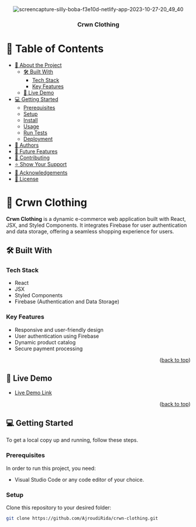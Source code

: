 <a name="readme-top"></a>


<div align="center">
  <!-- You are encouraged to replace this logo with your own! Otherwise, you can also remove it. -->
  <br/>
  
  ![screencapture-silly-boba-f3e10d-netlify-app-2023-10-27-20_49_40](https://github.com/AjroudiRida/crwn-clothing/assets/114816909/df043877-9bb1-486e-98e1-6f64b1cc7d1b)

  <h3><b>Crwn Clothing</b></h3>

</div>

<!-- TABLE OF CONTENTS -->

# 📗 Table of Contents

- [📖 About the Project](#about-project)
  - [🛠 Built With](#built-with)
    - [Tech Stack](#tech-stack)
    - [Key Features](#key-features)
  - [🚀 Live Demo](#live-demo)
- [💻 Getting Started](#getting-started)
  - [Prerequisites](#prerequisites)
  - [Setup](#setup)
  - [Install](#install)
  - [Usage](#usage)
  - [Run Tests](#run-tests)
  - [Deployment](#deployment)
- [👥 Authors](#authors)
- [🔭 Future Features](#future-features)
- [🤝 Contributing](#contributing)
- [⭐️ Show Your Support](#support)
- [🙏 Acknowledgements](#acknowledgements)
- [📝 License](#license)

<!-- PROJECT DESCRIPTION -->

# 📖 Crwn Clothing <a name="about-project"></a>

**Crwn Clothing** is a dynamic e-commerce web application built with React, JSX, and Styled Components. It integrates Firebase for user authentication and data storage, offering a seamless shopping experience for users.

## 🛠 Built With <a name="built-with"></a>

### Tech Stack <a name="tech-stack"></a>

- React
- JSX
- Styled Components
- Firebase (Authentication and Data Storage)

<!-- Features -->

### Key Features <a name="key-features"></a>

- Responsive and user-friendly design
- User authentication using Firebase
- Dynamic product catalog
- Secure payment processing

<p align="right">(<a href="#readme-top">back to top</a>)</p>

## 🚀 Live Demo <a name="live-demo"></a>

- [Live Demo Link](https://silly-boba-f3e10d.netlify.app/)

<p align="right">(<a href="#readme-top">back to top</a>)</p>

<!-- GETTING STARTED -->

## 💻 Getting Started <a name="getting-started"></a>

To get a local copy up and running, follow these steps.

### Prerequisites <a name="prerequisites"></a>

In order to run this project, you need:

- Visual Studio Code or any code editor of your choice.

### Setup <a name="setup"></a>

Clone this repository to your desired folder:

```bash
git clone https://github.com/AjroudiRida/crwn-clothing.git
